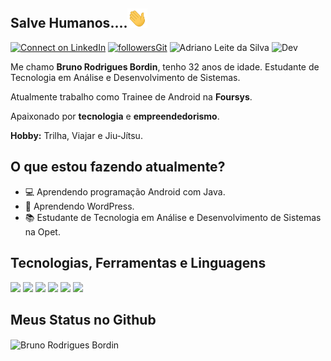 ## Salve Humanos....<img src="https://github.com/bruno28051988/bruno28051988/blob/main/hey.gif?raw=true" width="32px">



[![Connect on LinkedIn](https://img.shields.io/badge/--linkedin?label=LinkedIn&logo=LinkedIn&style=social)](https://www.linkedin.com/in/bruno-bordin-2b675b5b/) [![followersGit](https://img.shields.io/github/followers/bruno28051988?style=social)](https://github.com/bruno28051988) <img src="https://komarev.com/ghpvc/?username=bruno28051988&label=Profile%20views&color=0e75b6&style=social" alt="Adriano Leite da Silva" /> ![Dev](https://img.shields.io/badge/Dev-BrunoBordin-green)

Me chamo **Bruno Rodrigues Bordin**, tenho 32 anos de idade. Estudante de Tecnologia em Análise e Desenvolvimento de Sistemas.

Atualmente trabalho como Trainee de Android na **Foursys**.

Apaixonado por **tecnologia** e **empreendedorismo**.

**Hobby:** Trilha, Viajar e Jiu-Jítsu.

## O que estou fazendo atualmente?

 - 💻 Aprendendo programação Android com Java.
 - 😬 Aprendendo WordPress.
 - 📚 Estudante de Tecnologia em Análise e Desenvolvimento de Sistemas na Opet.

## Tecnologias, Ferramentas e Linguagens

<code><img width="25%" src="https://www.vectorlogo.zone/logos/visualstudio_code/visualstudio_code-ar21.svg"></code> <code><img width="25%" src="https://www.vectorlogo.zone/logos/git-scm/git-scm-ar21.svg"></code> <code><img width="25%" src="https://www.vectorlogo.zone/logos/github/github-ar21.svg"></code>  <code><img width="25%" src="https://www.vectorlogo.zone/logos/java/java-ar21.svg"></code> <code><img width="25%" src="https://www.vectorlogo.zone/logos/android/android-ar21.svg"></code> <code><img width="25%" src="https://www.vectorlogo.zone/logos/commonmark/commonmark-ar21.svg"></code>

## Meus Status no Github
<img align="center" src="https://github-readme-stats.vercel.app/api?username=bruno28051988&show_icons=true&locale=en" alt="Bruno Rodrigues Bordin"/>
